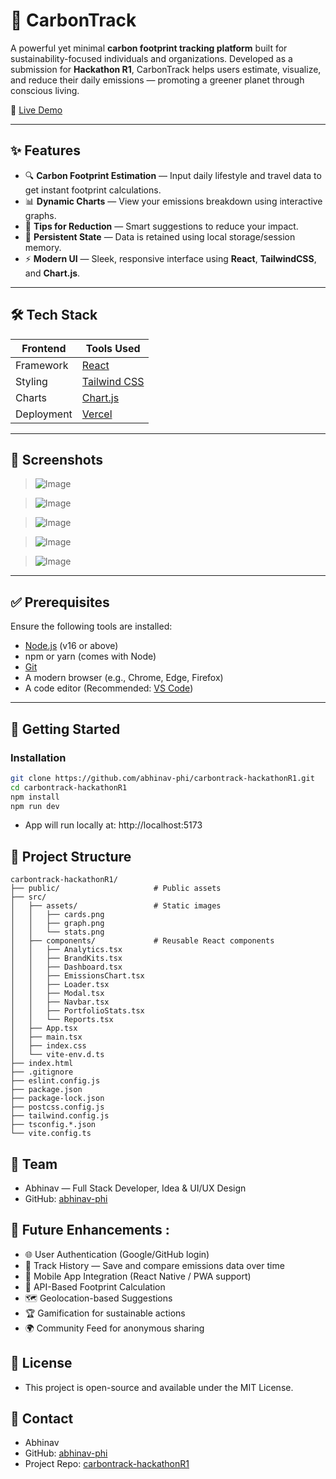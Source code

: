 # 🌿 CarbonTrack

A powerful yet minimal **carbon footprint tracking platform** built for sustainability-focused individuals and organizations. Developed as a submission for **Hackathon R1**, CarbonTrack helps users estimate, visualize, and reduce their daily emissions — promoting a greener planet through conscious living.

🔗 [Live Demo](https://carbontrack-hackathon-r1.vercel.app/)

---

## ✨ Features

- 🔍 **Carbon Footprint Estimation** — Input daily lifestyle and travel data to get instant footprint calculations.
- 📊 **Dynamic Charts** — View your emissions breakdown using interactive graphs.
- 🌱 **Tips for Reduction** — Smart suggestions to reduce your impact.
- 💾 **Persistent State** — Data is retained using local storage/session memory.
- ⚡ **Modern UI** — Sleek, responsive interface using **React**, **TailwindCSS**, and **Chart.js**.

---

## 🛠️ Tech Stack

| Frontend   | Tools Used                                 |
|------------|---------------------------------------------|
| Framework  | [React](https://reactjs.org/)               |
| Styling    | [Tailwind CSS](https://tailwindcss.com/)    |
| Charts     | [Chart.js](https://www.chartjs.org/)        |
| Deployment | [Vercel](https://vercel.com/)               |

---

## 📸 Screenshots

> ![Image](https://github.com/user-attachments/assets/9df1b13c-c1fc-499b-adfc-eec27fff0401)

> ![Image](https://github.com/user-attachments/assets/79e0f58a-63ea-4036-a121-5bb9e34f595d)

> ![Image](https://github.com/user-attachments/assets/2402b5f5-5fd6-4bea-a543-75dc54b86a95)

> ![Image](https://github.com/user-attachments/assets/77bede25-a266-488d-8d26-9b49ce22925c)

> ![Image](https://github.com/user-attachments/assets/f9b40730-1d20-4659-981c-7e112a3a7f26)

---

## ✅ Prerequisites

Ensure the following tools are installed:

- [Node.js](https://nodejs.org/) (v16 or above)
- npm or yarn (comes with Node)
- [Git](https://git-scm.com/)
- A modern browser (e.g., Chrome, Edge, Firefox)
- A code editor (Recommended: [VS Code](https://code.visualstudio.com/))

---

## 🚀 Getting Started

### Installation

```bash
git clone https://github.com/abhinav-phi/carbontrack-hackathonR1.git
cd carbontrack-hackathonR1
npm install
npm run dev
```
- App will run locally at: http://localhost:5173

## 📁 Project Structure

 ```text
carbontrack-hackathonR1/
├── public/                     # Public assets
├── src/
│   ├── assets/                 # Static images
│   │   ├── cards.png
│   │   ├── graph.png
│   │   └── stats.png
│   ├── components/             # Reusable React components
│   │   ├── Analytics.tsx
│   │   ├── BrandKits.tsx
│   │   ├── Dashboard.tsx
│   │   ├── EmissionsChart.tsx
│   │   ├── Loader.tsx
│   │   ├── Modal.tsx
│   │   ├── Navbar.tsx
│   │   ├── PortfolioStats.tsx
│   │   └── Reports.tsx
│   ├── App.tsx
│   ├── main.tsx
│   ├── index.css
│   └── vite-env.d.ts
├── index.html
├── .gitignore
├── eslint.config.js
├── package.json
├── package-lock.json
├── postcss.config.js
├── tailwind.config.js
├── tsconfig.*.json
└── vite.config.ts
```

## 👥 Team

- Abhinav — Full Stack Developer, Idea & UI/UX Design
- GitHub: [abhinav-phi](github.com/abhinav.phi)

## 🔮 Future Enhancements :

- 🌐 User Authentication (Google/GitHub login)
- 🧾 Track History — Save and compare emissions data over time
- 📱 Mobile App Integration (React Native / PWA support)
- 🔄 API-Based Footprint Calculation
- 🗺️ Geolocation-based Suggestions
- 🏆 Gamification for sustainable actions
- 🌍 Community Feed for anonymous sharing

## 📃 License

- This project is open-source and available under the MIT License.

## 📧 Contact
- Abhinav
- GitHub: [abhinav-phi](github.com/abhinav.phi)
- Project Repo: [carbontrack-hackathonR1](github.com/abhinav.phi/carbontrack-hackathonR1)
